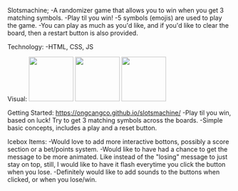 Slotsmachine; 
-A randomizer game that allows you to win when you get 3 matching symbols.
-Play til you win!
-5 symbols (emojis) are used to play the game.
-You can play as much as you'd like, and if you'd like to clear the board, then a restart button is also provided.

Technology:
-HTML, CSS, JS

Visual:
<img src="https://user-images.githubusercontent.com/129900118/235047496-18dcda22-e60f-4edc-839d-479ddd8da991.png" height="100">
<img src="https://user-images.githubusercontent.com/129900118/235047760-1dd73b81-831d-4acb-9290-2f070d32f097.png" height="100">
<img src="https://user-images.githubusercontent.com/129900118/235047752-4daa7692-2331-41c9-92cd-af0f1ab170ae.png" height="100">

Getting Started:
https://ongcangco.github.io/slotsmachine/
-Play til you win, based on luck! Try to get 3 matching symbols across the boards.
-Simple basic concepts, includes a play and a reset button.

Icebox Items:
-Would love to add more interactive bottons, possibly a score section or a bet/points system.
-Would like to have had a chance to get the message to be more animated. Like instead of the "losing" message to just stay on top, still, I would like to have it flash everytime you click the button when you lose. 
-Definitely would like to add sounds to the buttons when clicked, or when you lose/win.



